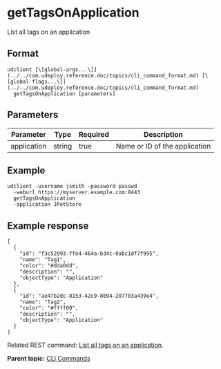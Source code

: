 # getTagsOnApplication

List all tags on an application

## Format

```
udclient [\[global-args...\]](../../com.udeploy.reference.doc/topics/cli_command_format.md) [\[global-flags...\]](../../com.udeploy.reference.doc/topics/cli_command_format.md)
  getTagsOnApplication [parameters]
```

## Parameters

|Parameter|Type|Required|Description|
|---------|----|--------|-----------|
|application|string|true|Name or ID of the application|

## Example

```
udclient -username jsmith -password passwd 
  -weburl https://myserver.example.com:8443
  getTagsOnApplication
  -application JPetStore
```

## Example response

```
[
  {
    "id": "f3c52993-ffe4-464a-b34c-0abc1df7f995",
    "name": "Tag1",
    "color": "#dda0dd",
    "description": "",
    "objectType": "Application"
  },
  {
    "id": "ae47b2dc-8153-42c9-8094-207703a439e4",
    "name": "Tag2",
    "color": "#ffff00",
    "description": "",
    "objectType": "Application"
  }
]
```

Related REST command: [List all tags on an application](rest_cli_application_tag_get.md).

**Parent topic:** [CLI Commands](../../com.udeploy.reference.doc/topics/cli_commands.md)

